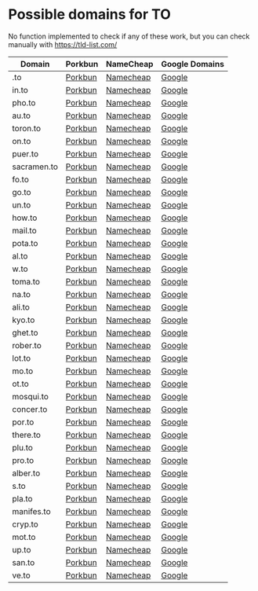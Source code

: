 # Possible domains for TO

No function implemented to check if any of these work, but you can check manually with https://tld-list.com/

| Domain | Porkbun | NameCheap | Google Domains |
|---|---|---|---|
| .to | [Porkbun](https://porkbun.com/checkout/search?prb=e814663da1&tlds=&idnLanguage=&search=search&q=.to) | [Namecheap](https://www.namecheap.com/domains/registration/results/?domain=.to) | [Google](https://domains.google.com/registrar/search?searchTerm=.to) |
| in.to | [Porkbun](https://porkbun.com/checkout/search?prb=e814663da1&tlds=&idnLanguage=&search=search&q=in.to) | [Namecheap](https://www.namecheap.com/domains/registration/results/?domain=in.to) | [Google](https://domains.google.com/registrar/search?searchTerm=in.to) |
| pho.to | [Porkbun](https://porkbun.com/checkout/search?prb=e814663da1&tlds=&idnLanguage=&search=search&q=pho.to) | [Namecheap](https://www.namecheap.com/domains/registration/results/?domain=pho.to) | [Google](https://domains.google.com/registrar/search?searchTerm=pho.to) |
| au.to | [Porkbun](https://porkbun.com/checkout/search?prb=e814663da1&tlds=&idnLanguage=&search=search&q=au.to) | [Namecheap](https://www.namecheap.com/domains/registration/results/?domain=au.to) | [Google](https://domains.google.com/registrar/search?searchTerm=au.to) |
| toron.to | [Porkbun](https://porkbun.com/checkout/search?prb=e814663da1&tlds=&idnLanguage=&search=search&q=toron.to) | [Namecheap](https://www.namecheap.com/domains/registration/results/?domain=toron.to) | [Google](https://domains.google.com/registrar/search?searchTerm=toron.to) |
| on.to | [Porkbun](https://porkbun.com/checkout/search?prb=e814663da1&tlds=&idnLanguage=&search=search&q=on.to) | [Namecheap](https://www.namecheap.com/domains/registration/results/?domain=on.to) | [Google](https://domains.google.com/registrar/search?searchTerm=on.to) |
| puer.to | [Porkbun](https://porkbun.com/checkout/search?prb=e814663da1&tlds=&idnLanguage=&search=search&q=puer.to) | [Namecheap](https://www.namecheap.com/domains/registration/results/?domain=puer.to) | [Google](https://domains.google.com/registrar/search?searchTerm=puer.to) |
| sacramen.to | [Porkbun](https://porkbun.com/checkout/search?prb=e814663da1&tlds=&idnLanguage=&search=search&q=sacramen.to) | [Namecheap](https://www.namecheap.com/domains/registration/results/?domain=sacramen.to) | [Google](https://domains.google.com/registrar/search?searchTerm=sacramen.to) |
| fo.to | [Porkbun](https://porkbun.com/checkout/search?prb=e814663da1&tlds=&idnLanguage=&search=search&q=fo.to) | [Namecheap](https://www.namecheap.com/domains/registration/results/?domain=fo.to) | [Google](https://domains.google.com/registrar/search?searchTerm=fo.to) |
| go.to | [Porkbun](https://porkbun.com/checkout/search?prb=e814663da1&tlds=&idnLanguage=&search=search&q=go.to) | [Namecheap](https://www.namecheap.com/domains/registration/results/?domain=go.to) | [Google](https://domains.google.com/registrar/search?searchTerm=go.to) |
| un.to | [Porkbun](https://porkbun.com/checkout/search?prb=e814663da1&tlds=&idnLanguage=&search=search&q=un.to) | [Namecheap](https://www.namecheap.com/domains/registration/results/?domain=un.to) | [Google](https://domains.google.com/registrar/search?searchTerm=un.to) |
| how.to | [Porkbun](https://porkbun.com/checkout/search?prb=e814663da1&tlds=&idnLanguage=&search=search&q=how.to) | [Namecheap](https://www.namecheap.com/domains/registration/results/?domain=how.to) | [Google](https://domains.google.com/registrar/search?searchTerm=how.to) |
| mail.to | [Porkbun](https://porkbun.com/checkout/search?prb=e814663da1&tlds=&idnLanguage=&search=search&q=mail.to) | [Namecheap](https://www.namecheap.com/domains/registration/results/?domain=mail.to) | [Google](https://domains.google.com/registrar/search?searchTerm=mail.to) |
| pota.to | [Porkbun](https://porkbun.com/checkout/search?prb=e814663da1&tlds=&idnLanguage=&search=search&q=pota.to) | [Namecheap](https://www.namecheap.com/domains/registration/results/?domain=pota.to) | [Google](https://domains.google.com/registrar/search?searchTerm=pota.to) |
| al.to | [Porkbun](https://porkbun.com/checkout/search?prb=e814663da1&tlds=&idnLanguage=&search=search&q=al.to) | [Namecheap](https://www.namecheap.com/domains/registration/results/?domain=al.to) | [Google](https://domains.google.com/registrar/search?searchTerm=al.to) |
| w.to | [Porkbun](https://porkbun.com/checkout/search?prb=e814663da1&tlds=&idnLanguage=&search=search&q=w.to) | [Namecheap](https://www.namecheap.com/domains/registration/results/?domain=w.to) | [Google](https://domains.google.com/registrar/search?searchTerm=w.to) |
| toma.to | [Porkbun](https://porkbun.com/checkout/search?prb=e814663da1&tlds=&idnLanguage=&search=search&q=toma.to) | [Namecheap](https://www.namecheap.com/domains/registration/results/?domain=toma.to) | [Google](https://domains.google.com/registrar/search?searchTerm=toma.to) |
| na.to | [Porkbun](https://porkbun.com/checkout/search?prb=e814663da1&tlds=&idnLanguage=&search=search&q=na.to) | [Namecheap](https://www.namecheap.com/domains/registration/results/?domain=na.to) | [Google](https://domains.google.com/registrar/search?searchTerm=na.to) |
| ali.to | [Porkbun](https://porkbun.com/checkout/search?prb=e814663da1&tlds=&idnLanguage=&search=search&q=ali.to) | [Namecheap](https://www.namecheap.com/domains/registration/results/?domain=ali.to) | [Google](https://domains.google.com/registrar/search?searchTerm=ali.to) |
| kyo.to | [Porkbun](https://porkbun.com/checkout/search?prb=e814663da1&tlds=&idnLanguage=&search=search&q=kyo.to) | [Namecheap](https://www.namecheap.com/domains/registration/results/?domain=kyo.to) | [Google](https://domains.google.com/registrar/search?searchTerm=kyo.to) |
| ghet.to | [Porkbun](https://porkbun.com/checkout/search?prb=e814663da1&tlds=&idnLanguage=&search=search&q=ghet.to) | [Namecheap](https://www.namecheap.com/domains/registration/results/?domain=ghet.to) | [Google](https://domains.google.com/registrar/search?searchTerm=ghet.to) |
| rober.to | [Porkbun](https://porkbun.com/checkout/search?prb=e814663da1&tlds=&idnLanguage=&search=search&q=rober.to) | [Namecheap](https://www.namecheap.com/domains/registration/results/?domain=rober.to) | [Google](https://domains.google.com/registrar/search?searchTerm=rober.to) |
| lot.to | [Porkbun](https://porkbun.com/checkout/search?prb=e814663da1&tlds=&idnLanguage=&search=search&q=lot.to) | [Namecheap](https://www.namecheap.com/domains/registration/results/?domain=lot.to) | [Google](https://domains.google.com/registrar/search?searchTerm=lot.to) |
| mo.to | [Porkbun](https://porkbun.com/checkout/search?prb=e814663da1&tlds=&idnLanguage=&search=search&q=mo.to) | [Namecheap](https://www.namecheap.com/domains/registration/results/?domain=mo.to) | [Google](https://domains.google.com/registrar/search?searchTerm=mo.to) |
| ot.to | [Porkbun](https://porkbun.com/checkout/search?prb=e814663da1&tlds=&idnLanguage=&search=search&q=ot.to) | [Namecheap](https://www.namecheap.com/domains/registration/results/?domain=ot.to) | [Google](https://domains.google.com/registrar/search?searchTerm=ot.to) |
| mosqui.to | [Porkbun](https://porkbun.com/checkout/search?prb=e814663da1&tlds=&idnLanguage=&search=search&q=mosqui.to) | [Namecheap](https://www.namecheap.com/domains/registration/results/?domain=mosqui.to) | [Google](https://domains.google.com/registrar/search?searchTerm=mosqui.to) |
| concer.to | [Porkbun](https://porkbun.com/checkout/search?prb=e814663da1&tlds=&idnLanguage=&search=search&q=concer.to) | [Namecheap](https://www.namecheap.com/domains/registration/results/?domain=concer.to) | [Google](https://domains.google.com/registrar/search?searchTerm=concer.to) |
| por.to | [Porkbun](https://porkbun.com/checkout/search?prb=e814663da1&tlds=&idnLanguage=&search=search&q=por.to) | [Namecheap](https://www.namecheap.com/domains/registration/results/?domain=por.to) | [Google](https://domains.google.com/registrar/search?searchTerm=por.to) |
| there.to | [Porkbun](https://porkbun.com/checkout/search?prb=e814663da1&tlds=&idnLanguage=&search=search&q=there.to) | [Namecheap](https://www.namecheap.com/domains/registration/results/?domain=there.to) | [Google](https://domains.google.com/registrar/search?searchTerm=there.to) |
| plu.to | [Porkbun](https://porkbun.com/checkout/search?prb=e814663da1&tlds=&idnLanguage=&search=search&q=plu.to) | [Namecheap](https://www.namecheap.com/domains/registration/results/?domain=plu.to) | [Google](https://domains.google.com/registrar/search?searchTerm=plu.to) |
| pro.to | [Porkbun](https://porkbun.com/checkout/search?prb=e814663da1&tlds=&idnLanguage=&search=search&q=pro.to) | [Namecheap](https://www.namecheap.com/domains/registration/results/?domain=pro.to) | [Google](https://domains.google.com/registrar/search?searchTerm=pro.to) |
| alber.to | [Porkbun](https://porkbun.com/checkout/search?prb=e814663da1&tlds=&idnLanguage=&search=search&q=alber.to) | [Namecheap](https://www.namecheap.com/domains/registration/results/?domain=alber.to) | [Google](https://domains.google.com/registrar/search?searchTerm=alber.to) |
| s.to | [Porkbun](https://porkbun.com/checkout/search?prb=e814663da1&tlds=&idnLanguage=&search=search&q=s.to) | [Namecheap](https://www.namecheap.com/domains/registration/results/?domain=s.to) | [Google](https://domains.google.com/registrar/search?searchTerm=s.to) |
| pla.to | [Porkbun](https://porkbun.com/checkout/search?prb=e814663da1&tlds=&idnLanguage=&search=search&q=pla.to) | [Namecheap](https://www.namecheap.com/domains/registration/results/?domain=pla.to) | [Google](https://domains.google.com/registrar/search?searchTerm=pla.to) |
| manifes.to | [Porkbun](https://porkbun.com/checkout/search?prb=e814663da1&tlds=&idnLanguage=&search=search&q=manifes.to) | [Namecheap](https://www.namecheap.com/domains/registration/results/?domain=manifes.to) | [Google](https://domains.google.com/registrar/search?searchTerm=manifes.to) |
| cryp.to | [Porkbun](https://porkbun.com/checkout/search?prb=e814663da1&tlds=&idnLanguage=&search=search&q=cryp.to) | [Namecheap](https://www.namecheap.com/domains/registration/results/?domain=cryp.to) | [Google](https://domains.google.com/registrar/search?searchTerm=cryp.to) |
| mot.to | [Porkbun](https://porkbun.com/checkout/search?prb=e814663da1&tlds=&idnLanguage=&search=search&q=mot.to) | [Namecheap](https://www.namecheap.com/domains/registration/results/?domain=mot.to) | [Google](https://domains.google.com/registrar/search?searchTerm=mot.to) |
| up.to | [Porkbun](https://porkbun.com/checkout/search?prb=e814663da1&tlds=&idnLanguage=&search=search&q=up.to) | [Namecheap](https://www.namecheap.com/domains/registration/results/?domain=up.to) | [Google](https://domains.google.com/registrar/search?searchTerm=up.to) |
| san.to | [Porkbun](https://porkbun.com/checkout/search?prb=e814663da1&tlds=&idnLanguage=&search=search&q=san.to) | [Namecheap](https://www.namecheap.com/domains/registration/results/?domain=san.to) | [Google](https://domains.google.com/registrar/search?searchTerm=san.to) |
| ve.to | [Porkbun](https://porkbun.com/checkout/search?prb=e814663da1&tlds=&idnLanguage=&search=search&q=ve.to) | [Namecheap](https://www.namecheap.com/domains/registration/results/?domain=ve.to) | [Google](https://domains.google.com/registrar/search?searchTerm=ve.to) |
